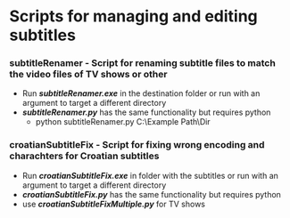 # Scripts for managing and editing subtitles

### subtitleRenamer - Script for renaming subtitle files to match the video files of TV shows or other

- Run ***subtitleRenamer.exe*** in the destination folder or run with an argument to target a different directory
- ***subtitleRenamer.py*** has the same functionality but requires python
    - python subtitleRenamer.py C:\Example Path\Dir

### croatianSubtitleFix - Script for fixing wrong encoding and charachters for Croatian subtitles

- Run ***croatianSubtitleFix.exe*** in folder with the subtitles or run with an argument to target a different directory
- ***croatianSubtitleFix.py*** has the same functionality but requires python
- use ***croatianSubtitleFixMultiple.py*** for TV shows